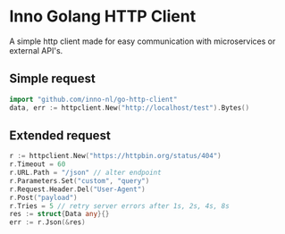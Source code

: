 # Inno Golang HTTP Client

A simple http client made for easy communication with microservices or external API's.

## Simple request

```go
import "github.com/inno-nl/go-http-client"
data, err := httpclient.New("http://localhost/test").Bytes()
```

## Extended request

```go
r := httpclient.New("https://httpbin.org/status/404")
r.Timeout = 60
r.URL.Path = "/json" // alter endpoint
r.Parameters.Set("custom", "query")
r.Request.Header.Del("User-Agent")
r.Post("payload")
r.Tries = 5 // retry server errors after 1s, 2s, 4s, 8s
res := struct{Data any}{}
err := r.Json(&res)
```
